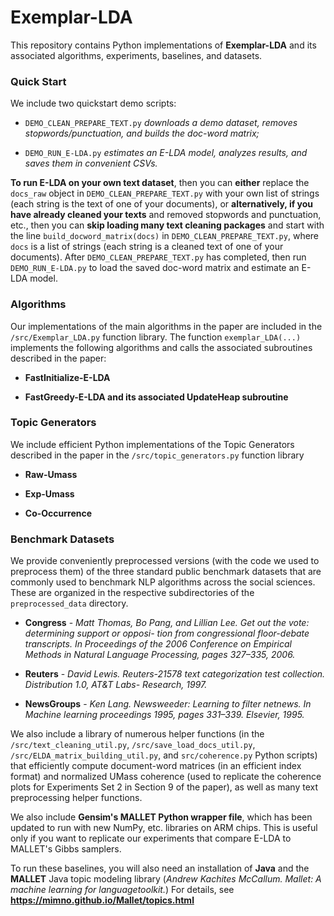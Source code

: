 # Exemplar-LDA


This repository contains Python implementations of **Exemplar-LDA** and its associated algorithms, experiments, baselines, and datasets. 

### Quick Start
We include two quickstart demo scripts: 

- ``DEMO_CLEAN_PREPARE_TEXT.py`` *downloads a demo dataset, removes stopwords/punctuation, and builds the doc-word matrix;*

- ``DEMO_RUN_E-LDA.py`` *estimates an E-LDA model, analyzes results, and saves them in convenient CSVs.*

**To run E-LDA on your own text dataset**, then you can **either** replace the ``docs_raw`` object in ``DEMO_CLEAN_PREPARE_TEXT.py`` with your own list of strings (each string is the text of one of your documents), or **alternatively, if you have already cleaned your texts** and removed stopwords and punctuation, etc., then you can **skip loading many text cleaning packages** and start with the line ``build_docword_matrix(docs)`` in ``DEMO_CLEAN_PREPARE_TEXT.py``, where ``docs`` is a list of strings (each string is a cleaned text of one of your documents). After ``DEMO_CLEAN_PREPARE_TEXT.py`` has completed, then run ``DEMO_RUN_E-LDA.py`` to load the saved doc-word matrix and estimate an E-LDA model.





### Algorithms
Our implementations of the main algorithms in the paper are included in the ``/src/Exemplar_LDA.py`` function library. The function ``exemplar_LDA(...)`` implements the following algorithms and calls the associated subroutines described in the paper:

- **FastInitialize-E-LDA**

- **FastGreedy-E-LDA and its associated UpdateHeap subroutine**

### Topic Generators
We include efficient Python implementations of the Topic Generators described in the paper in the ``/src/topic_generators.py`` function library

- **Raw-Umass**

- **Exp-Umass**
 
- **Co-Occurrence**

### Benchmark Datasets
We provide conveniently preprocessed versions (with the code we used to preprocess them) of the three standard public benchmark datasets that are commonly used to benchmark NLP algorithms across the social sciences. These are organized in the respective subdirectories of the ``preprocessed_data`` directory.

- **Congress** - *Matt Thomas, Bo Pang, and Lillian Lee. Get out the vote: determining support or opposi- tion from congressional floor-debate transcripts. In Proceedings of the 2006 Conference on Empirical Methods in Natural Language Processing, pages 327–335, 2006.*

- **Reuters** - *David Lewis. Reuters-21578 text categorization test collection. Distribution 1.0, AT&T Labs- Research, 1997.*

- **NewsGroups** - *Ken Lang. Newsweeder: Learning to filter netnews. In Machine learning proceedings 1995, pages 331–339. Elsevier, 1995.*

We also include a library of numerous helper functions (in the ``/src/text_cleaning_util.py``, ``/src/save_load_docs_util.py``, ``/src/ELDA_matrix_building_util.py``, and ``src/coherence.py`` Python scripts) that efficiently compute document-word matrices (in an efficient index format) and normalized UMass coherence (used to replicate the coherence plots for Experiments Set 2 in Section 9 of the paper), as well as many text preprocessing helper functions. 

We also include **Gensim's MALLET Python wrapper file**, which has been updated to run with new NumPy, etc. libraries on ARM chips. This is useful only if you want to replicate our experiments that compare E-LDA to MALLET's Gibbs samplers.

To run these baselines, you will also need an installation of **Java** and the **MALLET** Java topic modeling library (*Andrew Kachites McCallum. Mallet: A machine learning for languagetoolkit.*) For details, see **https://mimno.github.io/Mallet/topics.html**
